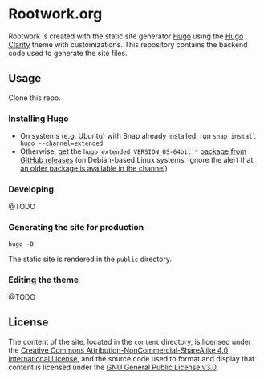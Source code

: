 # Rootwork.org

Rootwork is created with the static site generator [Hugo](http://gohugo.io) using the [Hugo Clarity](https://github.com/chipzoller/hugo-clarity) theme with customizations. This repository contains the backend code used to generate the site files.

## Usage

Clone this repo.

### Installing Hugo

* On systems (e.g. Ubuntu) with Snap already installed, run `snap install hugo --channel=extended`
* Otherwise, get the `hugo_extended_VERSION_OS-64bit.*` [package from GitHub releases](https://github.com/gohugoio/hugo/releases) (on Debian-based Linux systems, ignore the alert that [an older package is available in the channel](https://gohugo.io/getting-started/installing#debian-and-ubuntu))

### Developing

@TODO

### Generating the site for production

`hugo -D`

The static site is rendered in the `public` directory.

### Editing the theme

@TODO

## License

The content of the site, located in the `content` directory, is licensed under the [Creative Commons Attribution-NonCommercial-ShareAlike 4.0 International License](https://creativecommons.org/licenses/by-nc-sa/4.0/), and the source code used to format and display that content is licensed under the [GNU General Public License v3.0](https://www.gnu.org/licenses/gpl-3.0.txt).

